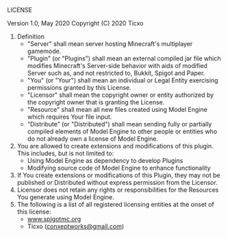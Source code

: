 LICENSE

Version 1.0, May 2020
Copyright (C) 2020 Ticxo

1. Definition
    * "Server" shall mean server hosting Minecraft's multiplayer gamemode.
    * "Plugin" (or "Plugins") shall mean an external compiled jar file which modifies Minecraft's Server-side behavior with aids of modified Server such as, and not restricted to, Bukkit, Spigot and Paper.
    * "You" (or "Your") shall mean an individual or Legal Entity exercising permissions granted by this License.
    * "Licensor" shall mean the copyright owner or entity authorized by the copyright owner that is granting the License.
    * "Resource" shall mean all new files created using Model Engine which requires Your file input.
    * “Distribute” (or "Distributed") shall mean sending fully or partially compiled elements of Model Engine to other people or entities who do not already own a license of Model Engine.
2. You are allowed to create extensions and modifications of this plugin. This includes, but is not limited to:
    * Using Model Engine as dependency to develop Plugins
    * Modifying source code of Model Engine to enhance functionality
3. If You create extensions or modifications of this Plugin, they may not be published or Distributed without express permission from the Licensor.
4. Licensor does not retain any rights or responsibilities for the Resources You generate using Model Engine.
5. The following is a list of all registered licensing entities at the onset of this license:
    * www.spigotmc.org
    * Ticxo (conxeptworks@gmail.com)
